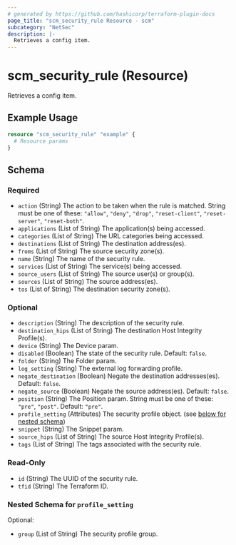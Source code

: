 ```yaml
---
# generated by https://github.com/hashicorp/terraform-plugin-docs
page_title: "scm_security_rule Resource - scm"
subcategory: "NetSec"
description: |-
  Retrieves a config item.
---
```


# scm_security_rule (Resource)

Retrieves a config item.

## Example Usage

```terraform
resource "scm_security_rule" "example" {
  # Resource params
}
```

<!-- schema generated by tfplugindocs -->
## Schema

### Required

- `action` (String) The action to be taken when the rule is matched. String must be one of these: `"allow"`, `"deny"`, `"drop"`, `"reset-client"`, `"reset-server"`, `"reset-both"`.
- `applications` (List of String) The application(s) being accessed.
- `categories` (List of String) The URL categories being accessed.
- `destinations` (List of String) The destination address(es).
- `froms` (List of String) The source security zone(s).
- `name` (String) The name of the security rule.
- `services` (List of String) The service(s) being accessed.
- `source_users` (List of String) The source user(s) or group(s).
- `sources` (List of String) The source address(es).
- `tos` (List of String) The destination security zone(s).

### Optional

- `description` (String) The description of the security rule.
- `destination_hips` (List of String) The destination Host Integrity Profile(s).
- `device` (String) The Device param.
- `disabled` (Boolean) The state of the security rule. Default: `false`.
- `folder` (String) The Folder param.
- `log_setting` (String) The external log forwarding profile.
- `negate_destination` (Boolean) Negate the destination addresses(es). Default: `false`.
- `negate_source` (Boolean) Negate the source address(es). Default: `false`.
- `position` (String) The Position param. String must be one of these: `"pre"`, `"post"`. Default: `"pre"`.
- `profile_setting` (Attributes) The security profile object. (see [below for nested schema](#nestedatt--profile_setting))
- `snippet` (String) The Snippet param.
- `source_hips` (List of String) The source Host Integrity Profile(s).
- `tags` (List of String) The tags associated with the security rule.

### Read-Only

- `id` (String) The UUID of the security rule.
- `tfid` (String) The Terraform ID.

<a id="nestedatt--profile_setting"></a>
### Nested Schema for `profile_setting`

Optional:

- `group` (List of String) The security profile group.

